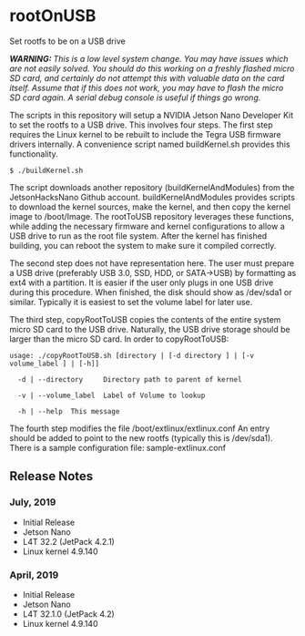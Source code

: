 # rootOnUSB
Set rootfs to be on a USB drive

<em><b>WARNING: </b>This is a low level system change. You may have issues which are not easily solved. You should do this working on a freshly flashed micro SD card, and certainly do not attempt this with valuable data on the card itself. Assume that if this does not work, you may have to flash the micro SD card again. A serial debug console is useful if things go wrong. </em>

The scripts in this repository will setup a NVIDIA Jetson Nano Developer Kit to set the rootfs to a USB drive. This involves four steps. The first step requires the Linux kernel to be rebuilt to include the Tegra USB firmware drivers internally. A convenience script named buildKernel.sh provides this functionality.

```
$ ./buildKernel.sh
```

The script downloads another repository (buildKernelAndModules) from the JetsonHacksNano Github account. buildKernelAndModules provides scripts to download the kernel sources, make the kernel, and then copy the kernel image to /boot/Image. The rootToUSB repository leverages these functions, while adding the necessary firmware and kernel configurations to allow a USB drive to run as the root file system. After the kernel has finished building, you can reboot the system to make sure it compiled correctly.

The second step does not have representation here. The user must prepare a USB drive (preferably USB 3.0, SSD, HDD, or SATA->USB) by formatting as ext4 with a partition. It is easier if the user only plugs in one USB drive during this procedure. When finished, the disk should show as /dev/sda1 or similar. Typically it is easiest to set the volume label for later use.

The third step, copyRootToUSB copies the contents of the entire system micro SD card to the USB drive. Naturally, the USB drive storage should be larger than the micro SD card. In order to copyRootToUSB:

```
usage: ./copyRootToUSB.sh [directory | [-d directory ] | [-v volume_label ] | [-h]]

  -d | --directory     Directory path to parent of kernel

  -v | --volume_label  Label of Volume to lookup

  -h | --help  This message
  ```

The fourth step modifies the file /boot/extlinux/extlinux.conf An entry should be added to point to the new rootfs (typically this is /dev/sda1). There is a sample configuration file: sample-extlinux.conf

<h2>Release Notes</h2>

<h3>July, 2019</h3>

* Initial Release
* Jetson Nano
* L4T 32.2 (JetPack 4.2.1)
* Linux kernel 4.9.140

<h3>April, 2019</h3>

* Initial Release
* Jetson Nano
* L4T 32.1.0 (JetPack 4.2)
* Linux kernel 4.9.140

